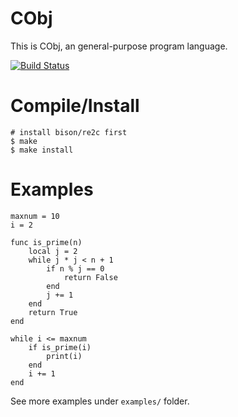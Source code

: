 # CObj

This is CObj, an general-purpose program language.

[![Build Status](https://travis-ci.org/Cofyc/cobj.png?branch=master)](https://travis-ci.org/Cofyc/cobj)

# Compile/Install

    # install bison/re2c first
    $ make  
    $ make install

# Examples

    maxnum = 10
    i = 2

    func is_prime(n)
        local j = 2
        while j * j < n + 1
            if n % j == 0
                return False
            end
            j += 1
        end
        return True
    end

    while i <= maxnum
        if is_prime(i)
            print(i)
        end
        i += 1
    end

See more examples under `examples/` folder.
